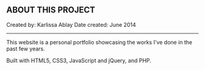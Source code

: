 ABOUT THIS PROJECT
------------------

Created by: Karlissa Ablay
Date created: June 2014

------------------

This website is a personal portfolio showcasing the works I've done in the past few years.

Built with HTML5, CSS3, JavaScript and jQuery, and PHP.